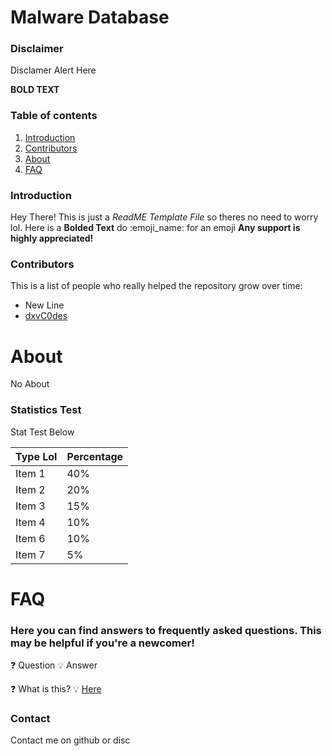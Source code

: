 # Malware Database
### Disclaimer
Disclamer Alert Here

**BOLD TEXT**

### Table of contents
1. [Introduction](#introduction)
2. [Contributors](#contributors)
3. [About](#about)
4. [FAQ](#faq)

### Introduction
Hey There! This is just a *ReadME Template File* so theres no need to worry lol. Here is a **Bolded Text** do :emoji_name: for an emoji
**Any support is highly appreciated!**

### Contributors
This is a list of people who really helped the repository grow over time:
* New Line
* [dxvC0des](https://github.com/dxvC0des)

# About
No About


### Statistics Test
Stat Test Below

Type Lol | Percentage
------------ | -------------
Item 1 | 40%
Item 2 | 20%
Item 3 | 15%
Item 4 | 10%
Item 6 | 10%
Item 7 | 5%

# FAQ

### Here you can find answers to frequently asked questions. This may be helpful if you're a newcomer!
❓ Question
💡 Answer

❓ What is this?
💡 [Here](#Introduction)


### Contact
Contact me on github or disc

